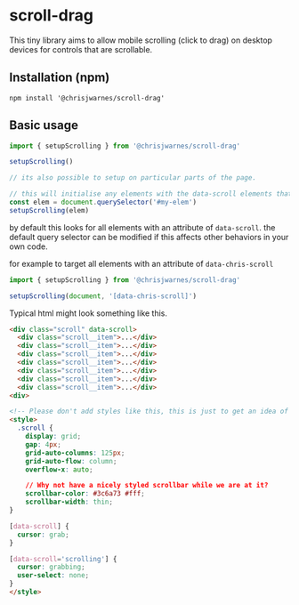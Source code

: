 # scroll-drag
This tiny library aims to allow mobile scrolling (click to drag) on desktop devices for controls that are scrollable.

## Installation (npm)
```
npm install '@chrisjwarnes/scroll-drag'
```
## Basic usage

```javascript
import { setupScrolling } from '@chrisjwarnes/scroll-drag'

setupScrolling()

// its also possible to setup on particular parts of the page.

// this will initialise any elements with the data-scroll elements that are children of the 'elem' node.
const elem = document.querySelector('#my-elem')
setupScrolling(elem)
```

by default this looks for all elements with an attribute of `data-scroll`. the default query selector can be modified if this affects other behaviors in your own code.

for example to target all elements with an attribute of `data-chris-scroll`

```javascript
import { setupScrolling } from '@chrisjwarnes/scroll-drag'

setupScrolling(document, '[data-chris-scroll]')
```

Typical html might look something like this.

```html
<div class="scroll" data-scroll>
  <div class="scroll__item">...</div>
  <div class="scroll__item">...</div>
  <div class="scroll__item">...</div>
  <div class="scroll__item">...</div>
  <div class="scroll__item">...</div>
  <div class="scroll__item">...</div>
  <div class="scroll__item">...</div>
<div>

<!-- Please don't add styles like this, this is just to get an idea of how to make this work with styling. -->
<style>
  .scroll {
    display: grid;
    gap: 4px;
    grid-auto-columns: 125px;
    grid-auto-flow: column;
    overflow-x: auto;

    // Why not have a nicely styled scrollbar while we are at it?
    scrollbar-color: #3c6a73 #fff;
    scrollbar-width: thin;
}

[data-scroll] {
  cursor: grab;
}

[data-scroll='scrolling'] {
  cursor: grabbing;
  user-select: none;
}
</style>
```
